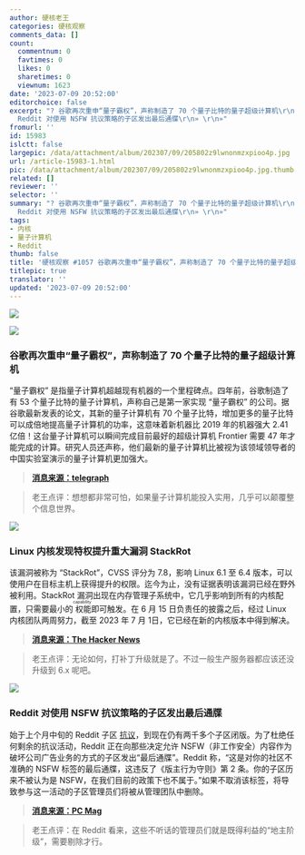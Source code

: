 ```yaml
---
author: 硬核老王
categories: 硬核观察
comments_data: []
count:
  commentnum: 0
  favtimes: 0
  likes: 0
  sharetimes: 0
  viewnum: 1623
date: '2023-07-09 20:52:00'
editorchoice: false
excerpt: "? 谷歌再次重申“量子霸权”，声称制造了 70 个量子比特的量子超级计算机\r\n? Linux 内核发现特权提升重大漏洞 StackRot\r\n?
  Reddit 对使用 NSFW 抗议策略的子区发出最后通牒\r\n» \r\n»"
fromurl: ''
id: 15983
islctt: false
largepic: /data/attachment/album/202307/09/205802z9lwnonmzxpioo4p.jpg
url: /article-15983-1.html
pic: /data/attachment/album/202307/09/205802z9lwnonmzxpioo4p.jpg.thumb.jpg
related: []
reviewer: ''
selector: ''
summary: "? 谷歌再次重申“量子霸权”，声称制造了 70 个量子比特的量子超级计算机\r\n? Linux 内核发现特权提升重大漏洞 StackRot\r\n?
  Reddit 对使用 NSFW 抗议策略的子区发出最后通牒\r\n» \r\n»"
tags:
- 内核
- 量子计算机
- Reddit
thumb: false
title: '硬核观察 #1057 谷歌再次重申“量子霸权”，声称制造了 70 个量子比特的量子超级计算'
titlepic: true
translator: ''
updated: '2023-07-09 20:52:00'
---
```


![](/data/attachment/album/202307/09/205802z9lwnonmzxpioo4p.jpg)


![](/data/attachment/album/202307/09/205143sgh7l60hfz7k8h00.jpg)


### 谷歌再次重申“量子霸权”，声称制造了 70 个量子比特的量子超级计算机


“量子霸权” 是指量子计算机超越现有机器的一个里程碑点。四年前，谷歌制造了有 53 个量子比特的量子计算机，声称自己是第一家实现 “量子霸权” 的公司。据谷歌最新发表的论文，其新的量子计算机有 70 个量子比特，增加更多的量子比特可以成倍地提高量子计算机的功率，这意味着新机器比 2019 年的机器强大 2.41 亿倍！这台量子计算机可以瞬间完成目前最好的超级计算机 Frontier 需要 47 年才能完成的计算。研究人员还声称，他们最新的量子计算机比被视为该领域领导者的中国实验室演示的量子计算机更加强大。



> 
> **[消息来源：telegraph](https://www.telegraph.co.uk/business/2023/07/02/google-quantum-computer-breakthrough-instant-calculations/)**
> 
> 
> 



> 
> 老王点评：想想都非常可怕，如果量子计算机能投入实用，几乎可以颠覆整个信息世界。
> 
> 
> 


![](/data/attachment/album/202307/09/205156j8lt3hq9gbel9ljj.jpg)


### Linux 内核发现特权提升重大漏洞 StackRot


该漏洞被称为 “StackRot”，CVSS 评分为 7.8，影响 Linux 6.1 至 6.4 版本，可以使用户在目标主机上获得提升的权限。迄今为止，没有证据表明该漏洞已经在野外被利用。StackRot 漏洞出现在内存管理子系统中，它几乎影响到所有的内核配置，只需要最小的<ruby> 权能 <rt>  capability </rt></ruby>即可触发。在 6 月 15 日负责任的披露之后，经过 Linux 内核团队两周努力，截至 2023 年 7 月 1日，它已经在新的内核版本中得到解决。



> 
> **[消息来源：The Hacker News](https://thehackernews.com/2023/07/researchers-uncover-new-linux-kernel.html)**
> 
> 
> 



> 
> 老王点评：无论如何，打补丁升级就是了。不过一般生产服务器都应该还没升级到 6.x 呢吧。
> 
> 
> 


![](/data/attachment/album/202307/09/205216qwgghgi2kecf6iaz.jpg)


### Reddit 对使用 NSFW 抗议策略的子区发出最后通牒


始于上个月中旬的 Reddit 子区 [抗议](/article-15895-1.html)，到现在仍有两千多个子区闭版。为了杜绝任何剩余的抗议活动，Reddit 正在向那些决定允许 NSFW（非工作安全）内容作为破坏公司广告业务的方式的子区发出“最后通牒”。Reddit 称，“这是对你的社区不准确的 NSFW 标签的最后通牒，这违反了《版主行为守则》第 2 条。你的子区历来不被认为是 NSFW，在我们目前的政策下也不属于。”如果不取消该标签，将导致参与这一活动的子区管理员们将被从管理团队中删除。



> 
> **[消息来源：PC Mag](https://www.pcmag.com/news/reddit-gives-final-warning-to-subreddits-using-nsfw-protest-tactic)**
> 
> 
> 



> 
> 老王点评：在 Reddit 看来，这些不听话的管理员们就是既得利益的“地主阶级”，需要剔除才行。
> 
> 
>